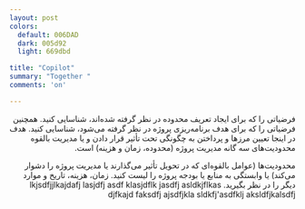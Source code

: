 ```yaml
---
layout: post
colors:
  default: 006DAD
  dark: 005d92
  light: 669dbd

title: "Copilot"
summary: "Together "
comments: 'on'

---
```


<div dir="rtl">




فرضیاتی را که برای ایجاد تعریف محدوده در نظر گرفته شده‌اند، شناسایی کنید. همچنین فرضیاتی را که برای هدف برنامه‌ریزی پروژه در نظر گرفته می‌شود، شناسایی کنید. هدف در اینجا تعیین مرزها و پرداختن به چگونگی تحت تأثیر قرار دادن و یا مدیریت بالقوه محدودیت‌های سه گانه مدیریت پروژه (محدوده، زمان و هزینه) است.

محدودیت‌ها (عوامل بالقوه‌ای که در تحویل تأثیر می‌گذارند یا مدیریت پروژه را دشوار می‌کند) یا وابستگی به منابع یا بودجه پروژه را لیست کنید. زمان، هزینه، تاریخ و موارد دیگر را در نظر بگیرید.
lkjsdfjjlkajdafj lasjdfj asdf
klasjdflk jasdfj asldkjflkas djfkajd faksdfj ajsdfjkla sldkfj'asdfklj aksldfjkalsdfj 

</div>